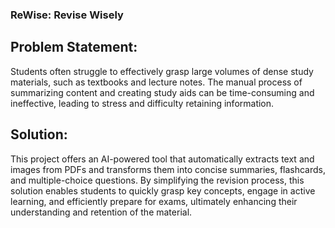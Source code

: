 ### ReWise: Revise Wisely

## Problem Statement:
Students often struggle to effectively grasp large volumes of dense study materials, such as textbooks and lecture notes. The manual process of summarizing content and creating study aids can be time-consuming and ineffective, leading to stress and difficulty retaining information.

## Solution:
This project offers an AI-powered tool that automatically extracts text and images from PDFs and transforms them into concise summaries, flashcards, and multiple-choice questions. By simplifying the revision process, this solution enables students to quickly grasp key concepts, engage in active learning, and efficiently prepare for exams, ultimately enhancing their understanding and retention of the material.
